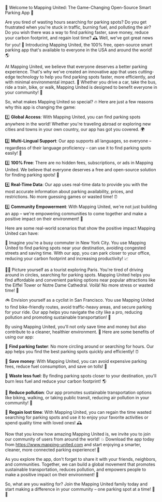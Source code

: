 🚀 Welcome to Mapping United: The Game-Changing Open-Source Smart Parking App 🚀

Are you tired of wasting hours searching for parking spots? Do you get frustrated when you're stuck in traffic, burning fuel, and polluting the air? Do you wish there was a way to find parking faster, save money, reduce your carbon footprint, and regain lost time? 🕰️ Well, we've got great news for you! 🎉 Introducing Mapping United, the 100% free, open-source smart parking app that's available to everyone in the USA and around the world! 🌎

At Mapping United, we believe that everyone deserves a better parking experience. That's why we've created an innovative app that uses cutting-edge technology to help you find parking spots faster, more efficiently, and with minimal environmental impact. 💚 Whether you drive a car, take the bus, ride a train, bike, or walk, Mapping United is designed to benefit everyone in your community! 🌟

So, what makes Mapping United so special? 🔥 Here are just a few reasons why this app is changing the game:

1️⃣ **Global Access**: With Mapping United, you can find parking spots anywhere in the world! Whether you're traveling abroad or exploring new cities and towns in your own country, our app has got you covered. 🌍

2️⃣ **Multi-Lingual Support**: Our app supports all languages, so everyone – regardless of their language proficiency – can use it to find parking spots easily! 💬

3️⃣ **100% Free**: There are no hidden fees, subscriptions, or ads in Mapping United. We believe that everyone deserves a free and open-source solution for finding parking spots! 🎁

4️⃣ **Real-Time Data**: Our app uses real-time data to provide you with the most accurate information about parking availability, prices, and restrictions. No more guessing games or wasted time! ⏰

5️⃣ **Community Empowerment**: With Mapping United, we're not just building an app – we're empowering communities to come together and make a positive impact on their environment! 🌟

Here are some real-world scenarios that show the positive impact Mapping United can have:

🚌 Imagine you're a busy commuter in New York City. You use Mapping United to find parking spots near your destination, avoiding congested streets and saving time. With our app, you can park closer to your office, reducing your carbon footprint and increasing productivity! 📈

🚶‍♀️ Picture yourself as a tourist exploring Paris. You're tired of driving around in circles, searching for parking spots. Mapping United helps you find affordable and convenient parking options near popular attractions like the Eiffel Tower or Notre Dame Cathedral. Voilà! No more stress or wasted time! 🗼️

🚲 Envision yourself as a cyclist in San Francisco. You use Mapping United to find bike-friendly routes, avoid traffic-heavy areas, and secure parking for your ride. Our app helps you navigate the city like a pro, reducing pollution and promoting sustainable transportation! 🌈

By using Mapping United, you'll not only save time and money but also contribute to a cleaner, healthier environment. 💚 Here are some benefits of using our app:

🔹 **Find parking faster**: No more circling around or searching for hours. Our app helps you find the best parking spots quickly and efficiently! ⏰

🔹 **Save money**: With Mapping United, you can avoid expensive parking fees, reduce fuel consumption, and save on tolls! 💸

🔹 **Waste less fuel**: By finding parking spots closer to your destination, you'll burn less fuel and reduce your carbon footprint! 🌎

🔹 **Reduce pollution**: Our app promotes sustainable transportation options like biking, walking, or taking public transit, reducing air pollution in your community! 💨

🔹 **Regain lost time**: With Mapping United, you can regain the time wasted searching for parking spots and use it to enjoy your favorite activities or spend quality time with loved ones! 🕰️

Now that you know how amazing Mapping United is, we invite you to join our community of users from around the world! 💥 Download the app today from https://www.mapping-united.com and start enjoying a smarter, cleaner, more connected parking experience! 🚀

As you explore the app, don't forget to share it with your friends, neighbors, and communities. Together, we can build a global movement that promotes sustainable transportation, reduces pollution, and empowers people to make a positive impact on their environment! 🌟

So, what are you waiting for? Join the Mapping United family today and start making a difference in your community – one parking spot at a time! 🚗💥